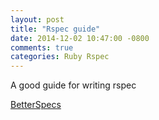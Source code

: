 ```yaml
---
layout: post
title: "Rspec guide"
date: 2014-12-02 10:47:00 -0800
comments: true
categories: Ruby Rspec 
---
```

A good guide for writing rspec 

[BetterSpecs](http://betterspecs.org/)
